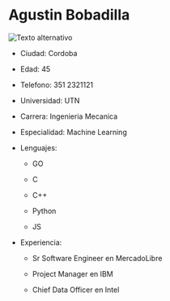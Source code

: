 # Agustin Bobadilla

![Texto alternativo](/ruta/a/la/imagen.jpg)

* Ciudad: Cordoba

* Edad: 45

* Telefono: 351 2321121

* Universidad: UTN

* Carrera: Ingenieria Mecanica

* Especialidad: Machine Learning

* Lenguajes:

    * GO

    * C

    * C++

    * Python 
    
    * JS

* Experiencia:

    * Sr Software Engineer en MercadoLibre

    * Project Manager en IBM
    
    * Chief Data Officer en Intel 